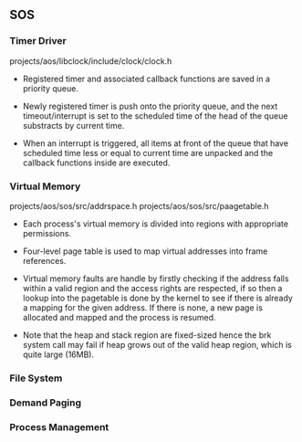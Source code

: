 ## SOS
### Timer Driver
projects/aos/libclock/include/clock/clock.h

- Registered timer and associated callback functions are saved in a priority queue.

- Newly registered timer is push onto the priority queue, and the next timeout/interrupt is set to the scheduled time of the head of the queue substracts by current time.

- When an interrupt is triggered, all items at front of the queue that have scheduled time less or equal to current time are unpacked and the callback functions inside are executed.

### Virtual Memory
projects/aos/sos/src/addrspace.h
projects/aos/sos/src/paagetable.h

- Each process's virtual memory is divided into regions with appropriate permissions.

- Four-level page table is used to map virtual addresses into frame references.

- Virtual memory faults are handle by firstly checking if the address falls within a valid region and the access rights are respected, if so then a lookup into the pagetable is done by the kernel to see if there is already a mapping for the given address. If there is none, a new page is allocated and mapped and the process is resumed.

- Note that the heap and stack region are fixed-sized hence the brk system call may fail if heap grows out of the valid heap region, which is quite large (16MB).

### File System

### Demand Paging

### Process Management
